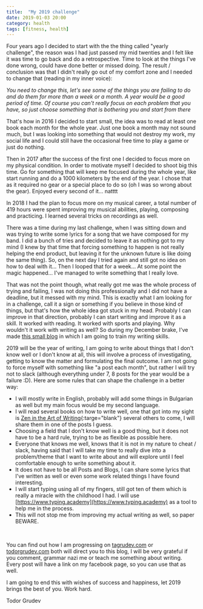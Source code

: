 ```yaml
---
title:  "My 2019 challenge"
date: 2019-01-03 20:00
category: health
tags: [fitness, health]
---
```


Four years ago I decided to start with the the thing called "yearly challenge", the reason was I had just passed my mid twenties and I felt like it was time to go back and do a retrospective. Time to look at the things I've done wrong, could have done better or missed doing. The result / conclusion was that I didn't really go out of my comfort zone and I needed to change that (reading in my inner voice):

*You need to change this, let's see some of the things you are failing to do and do them for more than a week or a month. A year would be a good period of time. Of course you can't really focus on each problem that you have, so just choose something that is bothering you and start from there*

That's how in 2016 I decided to start small, the idea was to read at least one book each month for the whole year. Just one book a month may not sound much, but I was looking into something that would not destroy my work, my social life and I could still have the occasional free time to play a game or just do nothing.

Then in 2017 after the success of the first one I decided to focus more on my physical condition. In order to motivate myself I decided to shoot big this time. Go for something that will keep me focused during the whole year, like start running and do a 1000 kilometers by the end of the year. I chose that as it required no gear or a special place to do so (oh I was so wrong about the gear). Enjoyed every second of it... natttt

In 2018 I had the plan to focus more on my musical career, a total number of 419 hours were spent improving my musical abilities, playing, composing and practicing. I learned several tricks on recordings as well.

There was a time during my last challenge, when I was sitting down and was trying to write some lyrics for a song that we have composed for my band. I did a bunch of tries and decided to leave it as nothing got to my mind (I knew by that time that forcing something to happen is not really helping the end product, but leaving it for the unknown future is like doing the same thing). So, on the next day I tried again and still got no idea on how to deal with it... Then I looped that for a week... At some point the magic happened... I've managed to write something that I really love.

That was not the point though, what really got me was the whole process of trying and failing, I was not doing this professionally and I did not have a deadline, but it messed with my mind. This is exactly what I am looking for in a challenge, call it a sign or something if you believe in those kind of things, but that's how the whole idea got stuck in my head. Probably I can improve in that direction, probably I can start writing and improve it as a skill. It worked with reading. It worked with sports and playing. Why wouldn't it work with writing as well? So during my December brake, I've made [this small blog](https://tagrudev.com/) in which I am going to train my writing skills.

2019 will be the year of writing, I am going to write about things that I don't know well or I don't know at all, this will involve a process of investigating, getting to know the matter and formulating the final outcome. I am not going to force myself with something like "a post each month", but rather I will try not to slack (although everything under 7, 8 posts for the year would be a failure :D). Here are some rules that can shape the challenge in a better way:

* I will mostly write in English, probably will add some things in Bulgarian as well but my main focus would be my second language.
* I will read several books on how to write well, one that got into my sight is [Zen in the Art of Writing](https://www.goodreads.com/book/show/103761.Zen_in_the_Art_of_Writing){:targe="blank"} several others to come, I will share them in one of the posts I guess.
* Choosing a field that I don't know well is a good thing, but it does not have to be a hard rule, trying to be as flexible as possible here.
* Everyone that knows me well, knows that it is not in my nature to cheat / slack, having said that I will take my time to really dive into a problem/theme that I want to write about and will explore until I feel comfortable enough to write something about it.
* It does not have to be all Posts and Blogs, I can share some lyrics that I've written as well or even some work related things I have found interesting.
* I will start typing using all of my fingers, still got ten of them which is really a miracle with the childhood I had. I will use [https://www.typing.academy](https://www.typing.academy) as a tool to help me in the process.
* This will not stop me from improving my actual writing as well, so paper BEWARE.

<br>

You can find out how I am progressing on [tagrudev.com](https://tagrudev.com) or [todorgrudev.com](https://todorgrudev.com) both will direct you to this blog, I will be very grateful if you comment, grammar nazi me or teach me something about writing. Every post will have a link on my facebook page, so you can use that as well.

I am going to end this with wishes of success and happiness, let 2019 brings the best of you. Work hard.

Todor Grudev
